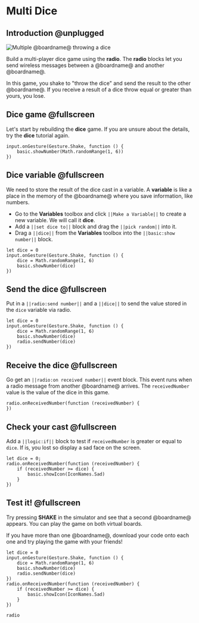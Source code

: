 # Multi Dice

## Introduction @unplugged

![Multiple @boardname@ throwing a dice](/static/mb/projects/multi-dice.png)

Build a multi-player dice game using the **radio**. The **radio** blocks let you send wireless messages between a @boardname@ and another @boardname@.

In this game, you shake to "throw the dice" and send the result to the other @boardname@. If you receive a result of a dice throw equal or greater than yours, you lose.

## Dice game @fullscreen

Let's start by rebuilding the **dice** game. If you are unsure about the details, try the **dice** tutorial again.

```blocks
input.onGesture(Gesture.Shake, function () {
    basic.showNumber(Math.randomRange(1, 6))
})
```

## Dice variable @fullscreen

We need to store the result of the dice cast in a variable. A **variable** is like a place in the memory of the @boardname@ where you save information, like numbers.

* Go to the **Variables** toolbox and click `||Make a Variable||` to create a new variable. We will call it **dice**. 
* Add a `||set dice to||` block and drag the `||pick random||` into it.
* Drag a `||dice||` from the **Variables** toolbox into the `||basic:show number||` block.

```blocks
let dice = 0
input.onGesture(Gesture.Shake, function () {
    dice = Math.randomRange(1, 6)
    basic.showNumber(dice)
})
```

## Send the dice @fullscreen

Put in a `||radio:send number||` and a `||dice||` to send the value stored in the `dice` variable via radio.

```blocks
let dice = 0
input.onGesture(Gesture.Shake, function () {
    dice = Math.randomRange(1, 6)
    basic.showNumber(dice)
    radio.sendNumber(dice)
})
```

## Receive the dice @fullscreen

Go get an `||radio:on received number||` event block. This event runs when a radio message from another @boardname@ arrives. The `receivedNumber` value is the value of the dice in this game.

```blocks
radio.onReceivedNumber(function (receivedNumber) {
})
```

## Check your cast @fullscreen

Add a `||logic:if||` block to test if `receivedNumber` is greater or equal to `dice`. If is, you lost so display a sad face on the screen.

```blocks
let dice = 0;
radio.onReceivedNumber(function (receivedNumber) {
    if (receivedNumber >= dice) {
        basic.showIcon(IconNames.Sad)
    }
})
```

## Test it! @fullscreen

Try pressing **SHAKE** in the simulator and see that a second @boardname@ appears. You can play the game on both virtual boards.

If you have more than one @boardname@, download your code onto each one and try playing the game with your friends!

```blocks
let dice = 0
input.onGesture(Gesture.Shake, function () {
    dice = Math.randomRange(1, 6)
    basic.showNumber(dice)
    radio.sendNumber(dice)
})
radio.onReceivedNumber(function (receivedNumber) {
    if (receivedNumber >= dice) {
        basic.showIcon(IconNames.Sad)
    }
})
```

```package
radio
```